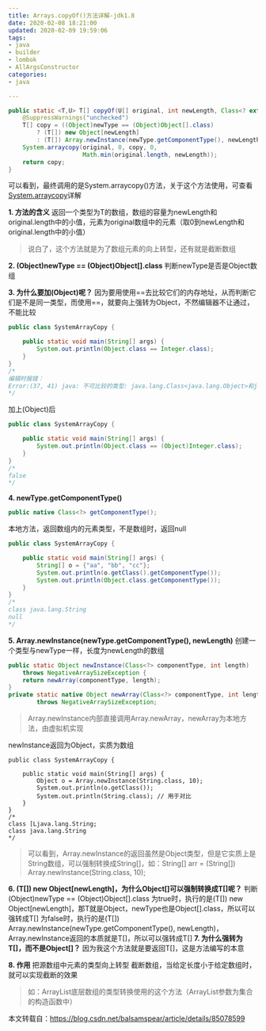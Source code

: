 ```yaml
---
title: Arrays.copyOf()方法详解-jdk1.8 
date: 2020-02-08 18:21:00
updated: 2020-02-09 19:59:06
tags: 
- java
- builder
- lombok
- AllArgsConstructor
categories: 
- java

---
```

```java
public static <T,U> T[] copyOf(U[] original, int newLength, Class<? extends T[]> newType) {
    @SuppressWarnings("unchecked")
    T[] copy = ((Object)newType == (Object)Object[].class)
        ? (T[]) new Object[newLength]
        : (T[]) Array.newInstance(newType.getComponentType(), newLength);
    System.arraycopy(original, 0, copy, 0,
                     Math.min(original.length, newLength));
    return copy;
}
```

可以看到，最终调用的是System.arraycopy()方法，关于这个方法使用，可查看[System.arraycopy](https://blog.csdn.net/balsamspear/article/details/85069207)详解


<!--more-->


**1. 方法的含义**
返回一个类型为T的数组，数组的容量为newLength和original.length中的小值，元素为original数组中的元素（取0到newLength和original.length中的小值）

> 说白了，这个方法就是为了数组元素的向上转型，还有就是截断数组

**2. (Object)newType == (Object)Object[].class**
判断newType是否是Object数组

**3. 为什么要加(Object)呢？**
因为要用使用==去比较它们的内存地址，从而判断它们是不是同一类型，而使用==，就要向上强转为Object，不然编辑器不让通过，不能比较

```java
public class SystemArrayCopy {

    public static void main(String[] args) {
        System.out.println(Object.class == Integer.class);
    }
}
/*
编辑时报错：
Error:(37, 41) java: 不可比较的类型: java.lang.Class<java.lang.Object>和java.lang.Class<java.lang.Integer>
*/
```

加上(Object)后

```java
public class SystemArrayCopy {

    public static void main(String[] args) {
        System.out.println(Object.class == (Object)Integer.class);
    }
}
/*
false
*/
```

**4. newType.getComponentType()**

```java
public native Class<?> getComponentType();
```

本地方法，返回数组内的元素类型，不是数组时，返回null

```java
public class SystemArrayCopy {

    public static void main(String[] args) {
        String[] o = {"aa", "bb", "cc"};
        System.out.println(o.getClass().getComponentType());
        System.out.println(Object.class.getComponentType());
    }
}
/*
class java.lang.String
null
*/
```

**5. Array.newInstance(newType.getComponentType(), newLength)**
创建一个类型与newType一样，长度为newLength的数组

```java
public static Object newInstance(Class<?> componentType, int length)
    throws NegativeArraySizeException {
    return newArray(componentType, length);
}
private static native Object newArray(Class<?> componentType, int length)
        throws NegativeArraySizeException;
```

> Array.newInstance内部直接调用Array.newArray，newArray为本地方法，由虚拟机实现

newInstance返回为Object，实质为数组

```
public class SystemArrayCopy {

    public static void main(String[] args) {
        Object o = Array.newInstance(String.class, 10);
        System.out.println(o.getClass());
        System.out.println(String.class); // 用于对比
    }
}
/*
class [Ljava.lang.String;
class java.lang.String
*/
```

> 可以看到，Array.newInstance的返回虽然是Object类型，但是它实质上是String数组，可以强制转换成String[]，如：String[] arr = (String[]) Array.newInstance(String.class, 10);

**6. (T[]) new Object[newLength]，为什么Object[]可以强制转换成T[]呢？**
判断(Object)newType == (Object)Object[].class
为true时，执行的是(T[]) new Object[newLength]，那T就是Object，newType也是Object[].class，所以可以强转成T[]
为false时，执行的是(T[]) Array.newInstance(newType.getComponentType(), newLength)，Array.newInstance返回的本质就是T[]，所以可以强转成T[]
**7. 为什么强转为T[]，而不是Object[]？**
因为我这个方法就是要返回T[]，这是方法编写的本意


<!--more-->


**8. 作用**
把源数组中元素的类型向上转型
截断数组，当给定长度小于给定数组时，就可以实现截断的效果

> 如：ArrayList底层数组的类型转换使用的这个方法（ArrayList参数为集合的构造函数中）

本文转载自：https://blog.csdn.net/balsamspear/article/details/85078599
